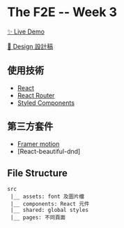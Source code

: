 # The F2E -- Week 3

[✨ Live Demo]()

[🎨 Design 設計稿](https://2022.thef2e.com/users/12061549261454740203)

## 使用技術

- [React](https://reactjs.org)
- [React Router](https://reactrouter.com/en/main)
- [Styled Components](https://styled-components.com)

## 第三方套件

- [Framer motion](https://www.framer.com/motion/)
- [React-beautiful-dnd]

## File Structure

```
src
 |__ assets: font 及圖片檔
 |__ components: React 元件
 |__ shared: global styles
 |__ pages: 不同頁面

```
